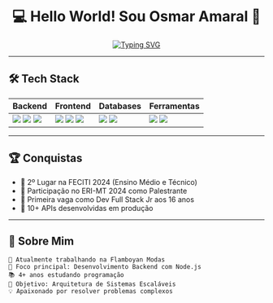 <div align="center">
  
# 💻 **Hello World!** Sou Osmar Amaral 🚀

[![Typing SVG](https://readme-typing-svg.demolab.com?font=Fira+Code&weight=600&size=26&duration=4000&pause=1000&color=7A3EFF&width=435&lines=Full+Stack+Developer;Open+Source+Enthusiast;Tech+Event+Speaker;Continuous+Learner)](https://git.io/typing-svg)

</div>

---

## 🛠️ **Tech Stack**

<div align="center">
  
| **Backend**       | **Frontend**      | **Databases**     | **Ferramentas**   |
|-------------------|-------------------|-------------------|-------------------|
| <img src="https://img.shields.io/badge/Node.js-339933?style=for-the-badge&logo=nodedotjs&logoColor=white"> <img src="https://img.shields.io/badge/Express.js-000000?style=for-the-badge&logo=express&logoColor=white"> <img src="https://img.shields.io/badge/Java-007396?style=for-the-badge&logo=java&logoColor=white"> | <img src="https://img.shields.io/badge/HTML5-E34F26?style=for-the-badge&logo=html5&logoColor=white"> <img src="https://img.shields.io/badge/CSS3-1572B6?style=for-the-badge&logo=css3&logoColor=white"> <img src="https://img.shields.io/badge/JavaScript-F7DF1E?style=for-the-badge&logo=javascript&logoColor=black"> | <img src="https://img.shields.io/badge/MySQL-4479A1?style=for-the-badge&logo=mysql&logoColor=white"> <img src="https://img.shields.io/badge/PostgreSQL-4169E1?style=for-the-badge&logo=postgresql&logoColor=white"> | <img src="https://img.shields.io/badge/Git-F05032?style=for-the-badge&logo=git&logoColor=white"> <img src="https://img.shields.io/badge/GitHub-181717?style=for-the-badge&logo=github&logoColor=white"> |

</div>

---

## 🏆 **Conquistas**
- 🥈 2º Lugar na FECITI 2024 (Ensino Médio e Técnico)
- 🎤 Participação no ERI-MT 2024 como Palestrante
- 💼 Primeira vaga como Dev Full Stack Jr aos 16 anos
- 🚀 10+ APIs desenvolvidas em produção

---

## 📌 **Sobre Mim**

```text
🌱 Atualmente trabalhando na Flamboyan Modas
🔭 Foco principal: Desenvolvimento Backend com Node.js
📚 4+ anos estudando programação
🎯 Objetivo: Arquitetura de Sistemas Escaláveis
💡 Apaixonado por resolver problemas complexos
